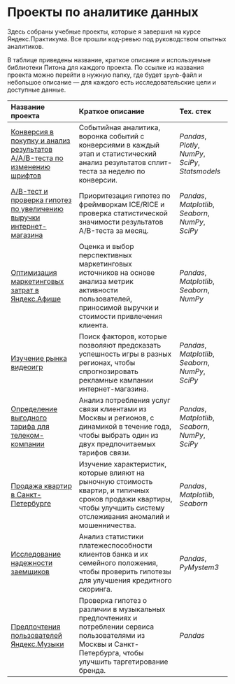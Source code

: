 # Проекты по аналитике данных
Здесь собраны учебные проекты, которые я завершил на курсе Яндекс.Практикума. Все прошли код-ревью под руководством опытных аналитиков.

В таблице приведены название, краткое описание и используемые библиотеки Питона для каждого проекта. По ссылке из названия проекта можно перейти в нужную папку, где будет `ipynb`-файл и небольшое описание — для каждого есть исследовательские цели и доступные данные.

| Название проекта | Краткое описание | Тех. стек |
| :---------- | :------------------------------ | :-------------- |
| [Конверсия в покупку и анализ результатов A/A/B-теста по изменению шрифтов](./events-funnel-aab-test) | Событийная аналитика, воронка событий с конверсиями в каждый этап и статистический анализ результатов сплит-теста за неделю по конверсии. | *Pandas*, *Plotly*, *NumPy*, *SciPy*, *Statsmodels* |
| [A/B-тест и проверка гипотез по увеличению выручки интернет-магазина](./ab-hypothesis-testing) | Приоритезация гипотез по фреймворкам ICE/RICE и проверка статистической значимости результатов A/B-теста за месяц. | *Pandas*, *Matplotlib*, *Seaborn*, *NumPy*, *SciPy* |
| [Оптимизация маркетинговых затрат в Яндекс.Афише](./business-metrics-analysis) | Оценка и выбор перспективных маркетинговых источников на основе анализа метрик активности пользователей, приносимой выручки и стоимости привлечения клиента. | *Pandas*, *Matplotlib*, *Seaborn*, *NumPy* |
| [Изучение рынка видеоигр](./videogames-sales_pre-eda-sda) | Поиск факторов, которые позволяют предсказать успешность игры в разных регионах, чтобы спрогнозировать рекламные кампании интернет-магазина. | *Pandas*, *Matplotlib*, *Seaborn*, *NumPy*, *SciPy* |
| [Определение выгодного тарифа для телеком-компании](./telecom-tariffs_statistical-data-analysis) | Анализ потребления услуг связи клиентами из Москвы и регионов, с динамикой в течение года, чтобы выбрать один из двух предпочитаемых тарифов связи. | *Pandas*, *Matplotlib*, *Seaborn*, *NumPy*, *SciPy* |
| [Продажа квартир в Санкт-Петербурге](./real-estate_exploratory-data-analysis) | Изучение характеристик, которые влияют на рыночную стоимость квартир, и типичных сроков продажи квартиры, чтобы улучшить систему отслеживания аномалий и мошенничества. | *Pandas*, *Matplotlib*, *Seaborn* |
| [Исследование надежности заемщиков](./credit-scoring_data-pre-processing) | Анализ статистики платежеспособности клиентов банка и их семейного положения, чтобы проверить гипотезы для улучшения кредитного скоринга. | *Pandas*, *PyMystem3* |
| [Предпочтения пользователей Яндекс.Музыки](./music-service_pandas-basic) | Проверка гипотез о различии в музыкальных предпочтениях и потреблении сервиса пользователями из Москвы и Санкт-Петербурга, чтобы улучшить таргетирование бренда. | *Pandas* |
